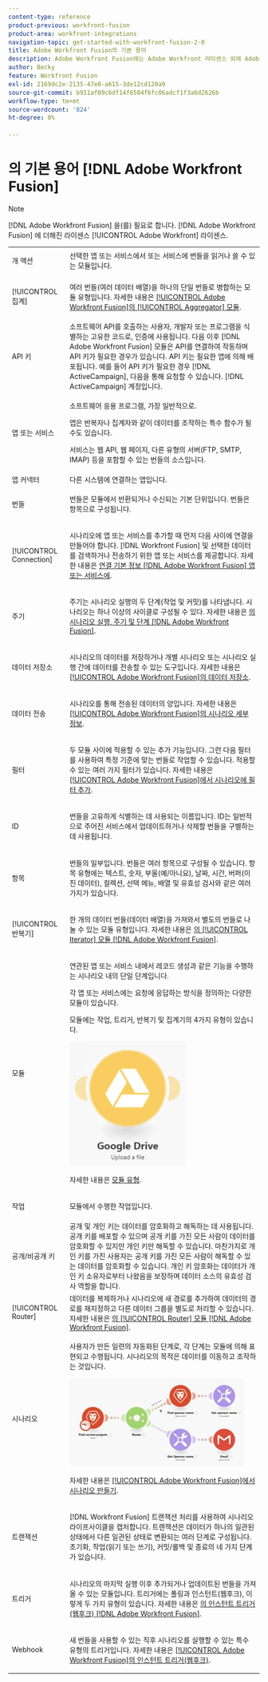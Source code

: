 ```yaml
---
content-type: reference
product-previous: workfront-fusion
product-area: workfront-integrations
navigation-topic: get-started-with-workfront-fusion-2-0
title: Adobe Workfront Fusion의 기본 용어
description: Adobe Workfront Fusion에는 Adobe Workfront 라이센스 외에 Adobe Workfront Fusion 라이센스가 필요합니다.
author: Becky
feature: Workfront Fusion
exl-id: 2169dc2e-2135-47e0-a615-3de12cd120a9
source-git-commit: b911af09c6df14f6504f6fc06adcf1f3a6d2626b
workflow-type: tm+mt
source-wordcount: '824'
ht-degree: 0%

---
```


# 의 기본 용어 [!DNL Adobe Workfront Fusion]

>[!NOTE]
>
>[!DNL Adobe Workfront Fusion] 을(를) 필요로 합니다. [!DNL Adobe Workfront Fusion] 에 더해진 라이센스 [!UICONTROL Adobe Workfront] 라이센스.


<table style="table-layout:auto">
 <col> 
 <col> 
 <tbody> 
  <tr> 
   <td role="rowheader"> <p>개 액션</p> </td> 
   <td>선택한 앱 또는 서비스에서 또는 서비스에 번들을 읽거나 쓸 수 있는 모듈입니다.</td> 
  </tr> 
  <tr> 
   <td role="rowheader"> <p>[!UICONTROL 집계]</p> </td> 
   <td> <p>여러 번들(여러 데이터 배열)을 하나의 단일 번들로 병합하는 모듈 유형입니다. 자세한 내용은 <a href="../../workfront-fusion/modules/aggregator-module.md" class="MCXref xref">[!UICONTROL Adobe Workfront Fusion]의 [!UICONTROL Aggregator] 모듈</a>.</p> </td> 
  </tr> 
  <tr> 
   <td role="rowheader">API 키</td> 
   <td>소프트웨어 API를 호출하는 사용자, 개발자 또는 프로그램을 식별하는 고유한 코드로, 인증에 사용됩니다. 다음 이후 [!DNL Adobe Workfront Fusion] 모듈은 API를 연결하여 작동하며 API 키가 필요한 경우가 있습니다. API 키는 필요한 앱에 의해 배포됩니다. 예를 들어 API 키가 필요한 경우 [!DNL ActiveCampaign], 다음을 통해 요청할 수 있습니다. [!DNL ActiveCampaign] 계정입니다.</td> 
  </tr> 
  <tr> 
   <td role="rowheader">앱 또는 서비스</td> 
   <td> <p>소프트웨어 응용 프로그램, 가장 일반적으로.</p> <p>앱은 반복자나 집계자와 같이 데이터를 조작하는 특수 함수가 될 수도 있습니다. </p> <p>서비스는 웹 API, 웹 페이지, 다른 유형의 서버(FTP, SMTP, IMAP) 등을 포함할 수 있는 번들의 소스입니다. </p>  </td> 
  </tr> 
  <tr> 
   <td role="rowheader">앱 커넥터</td> 
   <td>다른 시스템에 연결하는 앱입니다.</td> 
  </tr> 
  <tr> 
   <td role="rowheader"> <p>번들</p> </td> 
   <td> <p>번들은 모듈에서 반환되거나 수신되는 기본 단위입니다. 번들은 항목으로 구성됩니다.</p> </td> 
  </tr> 
  <tr> 
   <td role="rowheader"> <p>[!UICONTROL Connection]</p> </td> 
   <td> <p>시나리오에 앱 또는 서비스를 추가할 때 먼저 다음 사이에 연결을 만들어야 합니다. [!DNL Workfront Fusion] 및 선택한 데이터를 검색하거나 전송하기 위한 앱 또는 서비스를 제공합니다. 자세한 내용은 <a href="../../workfront-fusion/connections/about-connecting-wf-fusion-to-app-or-service.md" class="MCXref xref">연결 기본 정보 [!DNL Adobe Workfront Fusion] 앱 또는 서비스에</a>.</p> </td> 
  </tr> 
  <tr> 
   <td role="rowheader"> <p>주기</p> </td> 
   <td> <p>주기는 시나리오 실행의 두 단계(작업 및 커밋)를 나타냅니다. 시나리오는 하나 이상의 사이클로 구성될 수 있다. 자세한 내용은 <a href="../../workfront-fusion/scenarios/scenario-execution-cycles-phases.md" class="MCXref xref">의 시나리오 실행, 주기 및 단계 [!DNL Adobe Workfront Fusion]</a>.</p> </td> 
  </tr> 
  <tr> 
   <td role="rowheader"> <p>데이터 저장소</p> </td> 
   <td> <p>시나리오의 데이터를 저장하거나 개별 시나리오 또는 시나리오 실행 간에 데이터를 전송할 수 있는 도구입니다. 자세한 내용은 <a href="../../workfront-fusion/modules/data-stores.md" class="MCXref xref">[!UICONTROL Adobe Workfront Fusion]의 데이터 저장소</a>.</p> </td> 
  </tr> 
  <tr> 
   <td role="rowheader"> <p>데이터 전송</p> </td> 
   <td> <p>시나리오를 통해 전송된 데이터의 양입니다. 자세한 내용은 <a href="../../workfront-fusion/scenarios/scenario-detail.md" class="MCXref xref">[!UICONTROL Adobe Workfront Fusion]의 시나리오 세부 정보</a>.</p> </td> 
  </tr> 
  <tr> 
   <td role="rowheader"> <p>필터</p> </td> 
   <td> <p>두 모듈 사이에 적용할 수 있는 추가 기능입니다. 그런 다음 필터를 사용하여 특정 기준에 맞는 번들로 작업할 수 있습니다. 적용할 수 있는 여러 가지 필터가 있습니다. 자세한 내용은 <a href="../../workfront-fusion/scenarios/add-a-filter-to-a-scenario.md" class="MCXref xref">[!UICONTROL Adobe Workfront Fusion]에서 시나리오에 필터 추가</a>.</p> </td> 
  </tr> 
  <tr> 
   <td role="rowheader"> <p>ID</p> </td> 
   <td> <p>번들을 고유하게 식별하는 데 사용되는 이름입니다. ID는 일반적으로 주어진 서비스에서 업데이트하거나 삭제할 번들을 구별하는 데 사용됩니다.</p> </td> 
  </tr> 
  <tr> 
   <td role="rowheader"> <p>항목</p> </td> 
   <td> <p>번들의 일부입니다. 번들은 여러 항목으로 구성될 수 있습니다. 항목 유형에는 텍스트, 숫자, 부울(예/아니요), 날짜, 시간, 버퍼(이진 데이터), 컬렉션, 선택 메뉴, 배열 및 유효성 검사와 같은 여러 가지가 있습니다.</p> </td> 
  </tr> 
  <tr> 
   <td role="rowheader"> <p>[!UICONTROL 반복기]</p> </td> 
   <td> <p>한 개의 데이터 번들(데이터 배열)을 가져와서 별도의 번들로 나눌 수 있는 모듈 유형입니다. 자세한 내용은 <a href="../../workfront-fusion/modules/iterator-module.md" class="MCXref xref">의 [!UICONTROL Iterator] 모듈 [!DNL Adobe Workfront Fusion]</a>.</p> </td> 
  </tr> 
  <tr> 
   <td role="rowheader"> <p>모듈</p> </td> 
   <td> <p>연관된 앱 또는 서비스 내에서 레코드 생성과 같은 기능을 수행하는 시나리오 내의 단일 단계입니다.</p> <p>각 앱 또는 서비스에는 요청에 응답하는 방식을 정의하는 다양한 모듈이 있습니다.</p> <p>모듈에는 작업, 트리거, 반복기 및 집계기의 4가지 유형이 있습니다.</p> <p> <img src="assets/module.jpg"> </p> <p>자세한 내용은 <a href="../../workfront-fusion/modules/module-types.md" class="MCXref xref">모듈 유형</a>.</p> </td> 
  </tr> 
  <tr> 
   <td role="rowheader"> <p>작업</p> </td> 
   <td> <p>모듈에서 수행한 작업입니다. </p> </td> 
  </tr> 
  <tr> 
   <td role="rowheader">공개/비공개 키</td> 
   <td>공개 및 개인 키는 데이터를 암호화하고 해독하는 데 사용됩니다. 공개 키를 배포할 수 있으며 공개 키를 가진 모든 사람이 데이터를 암호화할 수 있지만 개인 키만 해독할 수 있습니다. 마찬가지로 개인 키를 가진 사용자는 공개 키를 가진 모든 사람이 해독할 수 있는 데이터를 암호화할 수 있습니다. 개인 키 암호화는 데이터가 개인 키 소유자로부터 나왔음을 보장하며 데이터 소스의 유효성 검사 역할을 합니다.</td> 
  </tr> 
  <tr> 
   <td role="rowheader"> <p>[!UICONTROL Router]</p> </td> 
   <td>데이터를 복제하거나 시나리오에 새 경로를 추가하여 데이터의 경로를 재지정하고 다른 데이터 그룹을 별도로 처리할 수 있습니다. 자세한 내용은 <a href="../../workfront-fusion/modules/router-module.md" class="MCXref xref">의 [!UICONTROL Router] 모듈 [!DNL Adobe Workfront Fusion]</a>.</td> 
  </tr> 
  <tr> 
   <td role="rowheader"> <p>시나리오</p> </td> 
   <td> <p>사용자가 만든 일련의 자동화된 단계로, 각 단계는 모듈에 의해 표현되고 수행됩니다. 시나리오의 목적은 데이터를 이동하고 조작하는 것입니다.</p> <p> <img src="assets/scenario-350x178.jpg" style="width: 350;height: 178;"> </p> <p> 자세한 내용은 <a href="../../workfront-fusion/scenarios/create-a-scenario.md" class="MCXref xref">[!UICONTROL Adobe Workfront Fusion]에서 시나리오 만들기</a>.</p> </td> 
  </tr> 
  <tr> 
   <td role="rowheader"> <p>트랜잭션</p> </td> 
   <td> <p>[!DNL Workfront Fusion] 트랜잭션 처리를 사용하여 시나리오 라이프사이클을 캡처합니다. 트랜잭션은 데이터가 하나의 일관된 상태에서 다른 일관된 상태로 변환되는 여러 단계로 구성됩니다. 초기화, 작업(읽기 또는 쓰기), 커밋/롤백 및 종료의 네 가지 단계가 있습니다.</p> </td> 
  </tr> 
  <tr> 
   <td role="rowheader"> <p>트리거</p> </td> 
   <td> <p>시나리오의 마지막 실행 이후 추가되거나 업데이트된 번들을 가져올 수 있는 모듈입니다. 트리거에는 폴링과 인스턴트(웹후크), 이렇게 두 가지 유형이 있습니다. 자세한 내용은 <a href="../../workfront-fusion/webhooks/instant-triggers-webhooks.md" class="MCXref xref">의 인스턴트 트리거(웹후크) [!DNL Adobe Workfront Fusion]</a>.</p> </td> 
  </tr> 
  <tr> 
   <td role="rowheader"> <p>Webhook</p> </td> 
   <td> <p>새 번들을 사용할 수 있는 직후 시나리오를 실행할 수 있는 특수 유형의 트리거입니다. 자세한 내용은 <a href="../../workfront-fusion/webhooks/instant-triggers-webhooks.md" class="MCXref xref">[!UICONTROL Adobe Workfront Fusion]의 인스턴트 트리거(웹후크)</a>.</p> </td> 
  </tr> 
 </tbody> 
</table>
